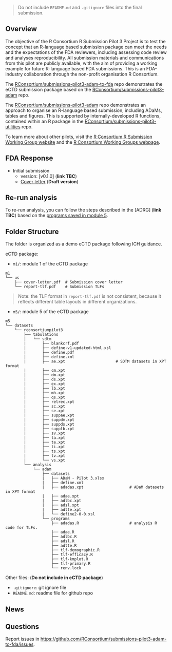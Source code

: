 > Do not include `README.md` and `.gitignore` files into the final submission. 

## Overview

The objective of the R Consortium R Submission Pilot 3 Project is to 
test the concept that an R-language based submission package can meet 
the needs and the expectations of the FDA reviewers, 
including assessing code review and analyses reproducibility. 
All submission materials and communications from this pilot are publicly available, 
with the aim of providing a working example for future R-language based FDA submissions.
This is an FDA-industry collaboration through the non-profit organisation R Consortium.

The [RConsortium/submissions-pilot3-adam-to-fda](https://github.com/RConsortium/submissions-pilot3-adam-to-fda)
repo demonstrates the eCTD submission package based on the [RConsortium/submissions-pilot3-adam](https://github.com/RConsortium/submissions-pilot3-adam) repo.  

The [RConsortium/submissions-pilot3-adam](https://github.com/RConsortium/submissions-pilot3-adam) repo demonstrates an approach to organise an R-language based submission, including ADaMs, tables and figures. This is supported by internally-developed R functions, contained within an R package in the [RConsortium/submissions-pilot3-utilities](https://github.com/RConsortium/submissions-pilot3-utilities) repo.

To learn more about other pilots, visit the [R Consortium R Submission Working Group website](https://rconsortium.github.io/submissions-wg/) and the [R Consortium Working Groups webpage](https://www.r-consortium.org/all-projects/isc-working-groups).

## FDA Response 

- Initial submission
  + version: [v0.1.0] (**link TBC**)
  + [Cover letter](https://github.com/RConsortium/submissions-pilot3-adam-to-fda/blob/main/m1/us/cover-letter.pdf) (**Draft version**)
  
## Re-run analysis 

To re-run analysis, you can follow the steps described in the 
[ADRG] (**link TBC**) based on the 
[programs saved in module 5](https://github.com/RConsortium/submissions-pilot3-adam-to-fda/tree/main/m5/datasets/rconsortiumpilot1/analysis/adam/programs). 

## Folder Structure 

The folder is organized as a demo eCTD package following ICH guidance. 

eCTD package: 

- `m1/`: module 1 of the eCTD package

```
m1
└── us
    ├── cover-letter.pdf  # Submission cover letter
    └── report-tlf.pdf    # Submission TLFs 
```

> Note: the TLF format in `report-tlf.pdf` is not consistent, 
> because it reflects different table layouts in different organizations. 

- `m5/`: module 5 of the eCTD package

```
m5
└── datasets
    └── rconsortiumpilot3
        ├── tabulations
        |   └── sdtm
        |       ├── blankcrf.pdf
        |       ├── define-v1-updated-html.xsl
        |       ├── define.pdf
        |       ├── define.xml
        |       ├── ae.xpt                      # SDTM datasets in XPT format
        |       ├── cm.xpt
        |       ├── dm.xpt
        |       ├── ds.xpt
        |       ├── ex.xpt
        |       ├── lb.xpt
        |       ├── mh.xpt
        |       ├── qs.xpt
        |       ├── relrec.xpt
        |       ├── sc.xpt
        |       ├── se.xpt
        |       ├── suppae.xpt
        |       ├── suppdm.xpt
        |       ├── suppds.xpt
        |       ├── supplb.xpt
        |       ├── sv.xpt
        |       ├── ta.xpt
        |       ├── te.xpt
        |       ├── ti.xpt
        |       ├── ts.xpt
        |       ├── tv.xpt
        |       └── vs.xpt
        └── analysis
            └── adam
                ├── datasets
                |   ├── ADaM - Pilot 3.xlsx
                |   ├── define.xml
                |   ├── adadas.xpt                    # ADaM datasets in XPT format
                |   ├── adae.xpt
                |   ├── adlbc.xpt
                |   ├── adsl.xpt
                |   ├── adtte.xpt
                |   └── define2-0-0.xsl
                └── programs
                    ├── adadas.R                      # analysis R code for TLFs.   
                    ├── adae.R
                    ├── adlbc.R
                    ├── adsl.R
                    ├── adtte.R
                    ├── tlf-demographic.R
                    ├── tlf-efficacy.R
                    ├── tlf-kmplot.R
                    ├── tlf-primary.R
                    └── renv.lock
```
Other files: (**Do not include in eCTD package**)

- `.gitignore`: git ignore file
- `README.md`: readme file for github repo

## News

## Questions 

Report issues in <https://github.com/RConsortium/submissions-pilot3-adam-to-fda/issues>.
